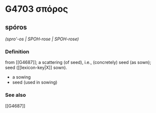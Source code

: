 # G4703 σπόρος

## spóros

_(spro'-os | SPOH-rose | SPOH-rose)_

### Definition

from [[G4687]]; a scattering (of seed), i.e., (concretely) seed (as sown); seed ([[lexicon-key|X]] sown).

- a sowing
- seed (used in sowing)

### See also

[[G4687]]

